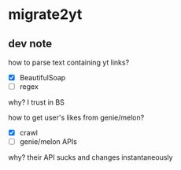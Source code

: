 # migrate2yt

## dev note

how to parse text containing yt links?

- [x] BeautifulSoap
- [ ] regex

why? I trust in BS

how to get user's likes from genie/melon?

- [x] crawl
- [ ] genie/melon APIs

why? their API sucks and changes instantaneously
